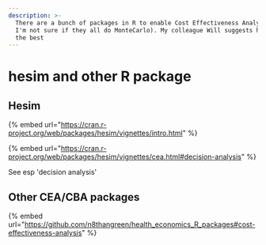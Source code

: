 ```yaml
---
description: >-
  There are a bunch of packages in R to enable Cost Effectiveness Analysis (but
  I'm not sure if they all do MonteCarlo). My colleague Will suggests hesim is
  the best
---
```


# hesim and other R package

## Hesim

{% embed url="https://cran.r-project.org/web/packages/hesim/vignettes/intro.html" %}

{% embed url="https://cran.r-project.org/web/packages/hesim/vignettes/cea.html#decision-analysis" %}

See esp 'decision analysis'

## Other CEA/CBA packages

{% embed url="https://github.com/n8thangreen/health_economics_R_packages#cost-effectiveness-analysis" %}
